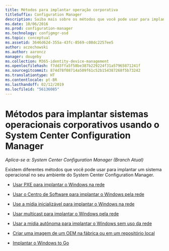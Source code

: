 ```yaml
---
title: Métodos para implantar operação corporativa
titleSuffix: Configuration Manager
description: Saiba mais sobre os métodos que você pode usar para implantar sistemas operacionais corporativos no seu ambiente do System Center Configuration Manager.
ms.date: 10/06/2016
ms.prod: configuration-manager
ms.technology: configmgr-osd
ms.topic: conceptual
ms.assetid: 3646d62d-355a-43fc-8569-c08dc2257ee5
author: aczechowski
ms.author: aaroncz
manager: dougeby
ms.collection: M365-identity-device-management
ms.openlocfilehash: f7dd3ffa5f58be387b229224f31a57965871241f
ms.sourcegitcommit: 874d78f08714a509f61c52b154387268f5b73242
ms.translationtype: HT
ms.contentlocale: pt-BR
ms.lasthandoff: 02/12/2019
ms.locfileid: "56136085"
---
```

# <a name="methods-to-deploy-enterprise-operating-systems-using-system-center-configuration-manager"></a>Métodos para implantar sistemas operacionais corporativos usando o System Center Configuration Manager

*Aplica-se a: System Center Configuration Manager (Branch Atual)*

Existem diferentes métodos que você pode usar para implantar um sistema operacional no seu ambiente do System Center Configuration Manager.

-   [Usar PXE para implantar o Windows na rede](use-pxe-to-deploy-windows-over-the-network.md)  

-   [Usar o Centro de Software para implantar o Windows pela rede](use-software-center-to-deploy-windows-over-the-network.md)  

-   [Use a mídia inicializável para implantar o Windows na rede](use-bootable-media-to-deploy-windows-over-the-network.md)  

-   [Usar multicast para implantar o Windows pela rede](use-multicast-to-deploy-windows-over-the-network.md)  

-   [Usar a mídia autônoma para implantar o Windows sem uso da rede](use-stand-alone-media-to-deploy-windows-without-using-the-network.md)  

-   [Criar uma imagem de um OEM na fábrica ou em um repositório local](create-an-image-for-an-oem-in-factory-or-a-local-depot.md)  

-   [Implantar o Windows to Go](deploy-windows-to-go.md)  

